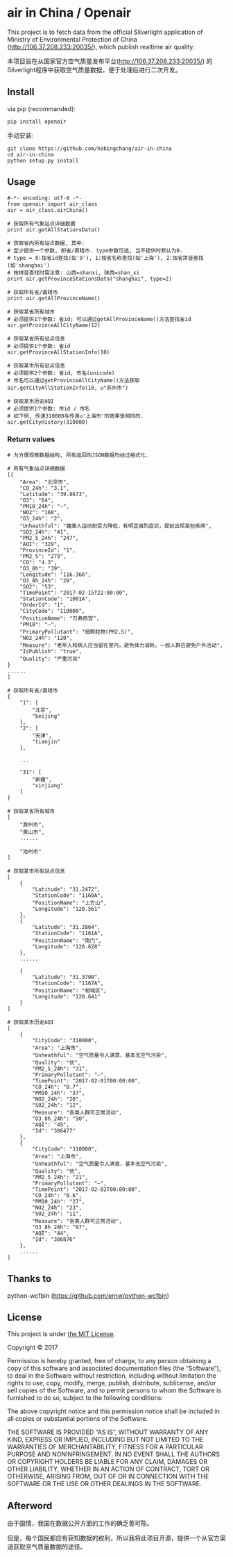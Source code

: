 # air in China / Openair
This project is to fetch data from the official Silverlight application of Ministry of Environmental Protection of China (http://106.37.208.233:20035/), which publish realtime air quality.

本项目旨在从国家官方空气质量发布平台(http://106.37.208.233:20035/) 的Silverlight程序中获取空气质量数据，便于处理后进行二次开发。

## Install
via pip (recommanded):

    pip install openair

手动安装:

    git clone https://github.com/hebingchang/air-in-china
    cd air-in-china
    python setup.py install

## Usage

    #-*- encoding: utf-8 -*-
    from openair import air_class
    air = air_class.airChina()
    
    # 获取所有气象站点详细数据
    print air.getAllStationsData()
    
    # 获取省内所有站点数据, 其中:
    # 至少提供一个参数, 即省/直辖市. type参数可选, 当不提供时默认为0.
    # type = 0:按省id查找(如'9'), 1:按省名称查找(如'上海'), 2:按省拼音查找(如'shanghai')
    # 按拼音查找时需注意: 山西=shanxi, 陕西=shan_xi
    print air.getProvinceStationsData("shanghai", type=2) 
    
    # 获取所有省/直辖市
    print air.getAllProvinceName()
    
    # 获取某省所有城市
    # 必须提供1个参数: 省id; 可以通过getAllProvinceName()方法查找省id
    air.getProvinceAllCityName(12)
    
    # 获取某省所有站点信息
    # 必须提供1个参数: 省id
    air.getProvinceAllStationInfo(10)
    
    # 获取某市所有站点信息
    # 必须提供2个参数: 省id, 市名(unicode)
    # 市名可以通过getProvinceAllCityName()方法获取
    air.getCityAllStationInfo(10, u"苏州市")
    
    # 获取某市历史AQI
    # 必须提供1个参数: 市id / 市名
    # 如下例, 传递310000与传递u'上海市'的效果是相同的.
    air.getCityHistory(310000)

### Return values
    
    # 为方便观察数据结构, 所有返回的JSON数据均经过格式化.
    
    # 所有气象站点详细数据
    [{
        "Area": "北京市",
        "CO_24h": "3.1",
        "Latitude": "39.8673",
        "O3": "64",
        "PM10_24h": "—",
        "NO2": "160",
        "O3_24h": "2",
        "Unheathful": "健康人运动耐受力降低，有明显强烈症状，提前出现某些疾病",
        "SO2_24h": "41",
        "PM2_5_24h": "247",
        "AQI": "329",
        "ProvinceId": "1",
        "PM2_5": "279",
        "CO": "4.3",
        "O3_8h": "39",
        "Longitude": "116.366",
        "O3_8h_24h": "29",
        "SO2": "53",
        "TimePoint": "2017-02-15T22:00:00",
        "StationCode": "1001A",
        "OrderId": "1",
        "CityCode": "110000",
        "PositionName": "万寿西宫",
        "PM10": "—",
        "PrimaryPollutant": "细颗粒物(PM2.5)",
        "NO2_24h": "120",
        "Measure": "老年人和病人应当留在室内，避免体力消耗，一般人群应避免户外活动",
        "IsPublish": "true",
        "Quality": "严重污染"
    }
    ......
    ]
    
    # 获取所有省/直辖市
    {
        "1": [
            "北京",
            "beijing"
        ],
        "2": [
            "天津",
            "tianjin"
        ],
        
        ...
        
        "31": [
            "新疆",
            "xinjiang"
        ]
    }
    
    # 获取某省所有城市
    [
        "滁州市",
        "黄山市",
        ......
        
        "池州市"
    ]
    
    # 获取某市所有站点信息
    [
        {
            "Latitude": "31.2472",
            "StationCode": "1160A",
            "PositionName": "上方山",
            "Longitude": "120.561"
        },
        {
            "Latitude": "31.2864",
            "StationCode": "1161A",
            "PositionName": "南门",
            "Longitude": "120.628"
        },
        ......
        
        {
            "Latitude": "31.3708",
            "StationCode": "1167A",
            "PositionName": "相城区",
            "Longitude": "120.641"
        }
    ]
    
    # 获取某市历史AQI
    [
        {
            "CityCode": "310000",
            "Area": "上海市",
            "Unheathful": "空气质量令人满意，基本无空气污染",
            "Quality": "优",
            "PM2_5_24h": "31",
            "PrimaryPollutant": "—",
            "TimePoint": "2017-02-01T00:00:00",
            "CO_24h": "0.7",
            "PM10_24h": "37",
            "NO2_24h": "20",
            "SO2_24h": "12",
            "Measure": "各类人群可正常活动",
            "O3_8h_24h": "90",
            "AQI": "45",
            "Id": "386477"
        },
        {
            "CityCode": "310000",
            "Area": "上海市",
            "Unheathful": "空气质量令人满意，基本无空气污染",
            "Quality": "优",
            "PM2_5_24h": "21",
            "PrimaryPollutant": "—",
            "TimePoint": "2017-02-02T00:00:00",
            "CO_24h": "0.6",
            "PM10_24h": "27",
            "NO2_24h": "23",
            "SO2_24h": "11",
            "Measure": "各类人群可正常活动",
            "O3_8h_24h": "87",
            "AQI": "44",
            "Id": "386876"
        },
        ......
    ]

## Thanks to
python-wcfbin (https://github.com/ernw/python-wcfbin)

## License
This project is under [the MIT License](https://mit-license.org).

Copyright © 2017

Permission is hereby granted, free of charge, to any person obtaining a copy of this software and associated documentation files (the “Software”), to deal in the Software without restriction, including without limitation the rights to use, copy, modify, merge, publish, distribute, sublicense, and/or sell copies of the Software, and to permit persons to whom the Software is furnished to do so, subject to the following conditions:

The above copyright notice and this permission notice shall be included in all copies or substantial portions of the Software.

THE SOFTWARE IS PROVIDED “AS IS”, WITHOUT WARRANTY OF ANY KIND, EXPRESS OR IMPLIED, INCLUDING BUT NOT LIMITED TO THE WARRANTIES OF MERCHANTABILITY, FITNESS FOR A PARTICULAR PURPOSE AND NONINFRINGEMENT. IN NO EVENT SHALL THE AUTHORS OR COPYRIGHT HOLDERS BE LIABLE FOR ANY CLAIM, DAMAGES OR OTHER LIABILITY, WHETHER IN AN ACTION OF CONTRACT, TORT OR OTHERWISE, ARISING FROM, OUT OF OR IN CONNECTION WITH THE SOFTWARE OR THE USE OR OTHER DEALINGS IN THE SOFTWARE.

## Afterword
由于国情，我国在数据公开方面的工作的确乏善可陈。

但是，每个国民都应有获知数据的权利，所以我将此项目开源，提供一个从官方渠道获取空气质量数据的途径。